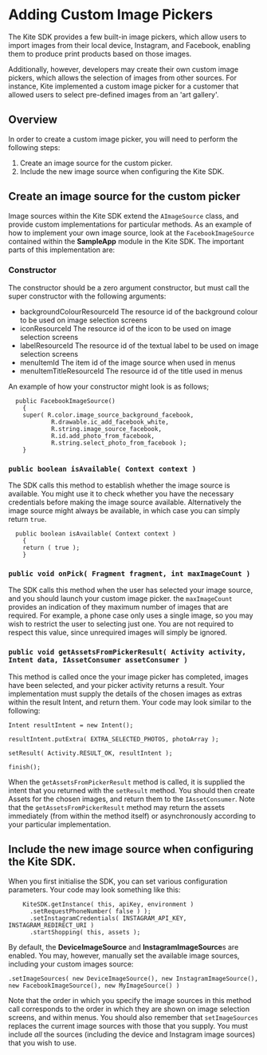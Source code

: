 # Adding Custom Image Pickers

The Kite SDK provides a few built-in image pickers, which allow users to import images from their local device, Instagram, and Facebook, enabling them to produce print products based on those images.

Additionally, however, developers may create their own custom image pickers, which allows the selection of images from other sources. For instance, Kite implemented a custom image picker for a customer that allowed users to select pre-defined images from an 'art gallery'.


## Overview

In order to create a custom image picker, you will need to perform the following steps:

1. Create an image source for the custom picker.
2. Include the new image source when configuring the Kite SDK.


## Create an image source for the custom picker

Image sources within the Kite SDK extend the `AImageSource` class, and provide custom implementations for particular methods. As an example of how to implement your own image source, look at the `FacebookImageSource` contained within the **SampleApp** module in the Kite SDK. The important parts of this implementation are:

### Constructor

The constructor should be a zero argument constructor, but must call the super constructor with the following arguments:

* backgroundColourResourceId The resource id of the background colour to be used on image selection screens
* iconResourceId             The resource id of the icon to be used on image selection screens
* labelResourceId            The resource id of the textual label to be used on image selection screens
* menuItemId                 The item id of the image source when used in menus
* menuItemTitleResourceId    The resource id of the title used in menus


An example of how your constructor might look is as follows;

```
  public FacebookImageSource()
    {
    super( R.color.image_source_background_facebook,
            R.drawable.ic_add_facebook_white,
            R.string.image_source_facebook,
            R.id.add_photo_from_facebook,
            R.string.select_photo_from_facebook );
    }
```


### `public boolean isAvailable( Context context )`

The SDK calls this method to establish whether the image source is available. You might use it to check whether you have the necessary credentials before making the image source available. Alternatively the image source might always be available, in which case you can simply return `true`.

```
  public boolean isAvailable( Context context )
    {
    return ( true );
    }
```


### `public void onPick( Fragment fragment, int maxImageCount )`

The SDK calls this method when the user has selected your image source, and you should launch your custom image picker. the `maxImageCount` provides an indication of they maximum number of images that are required. For example, a phone case only uses a single image, so you may wish to restrict the user to selecting just one. You are not required to respect this value, since unrequired images will simply be ignored.


### `public void getAssetsFromPickerResult( Activity activity, Intent data, IAssetConsumer assetConsumer )`

This method is called once the your image picker has completed, images have been selected, and your picker activity returns a result. Your implementation must supply the details of the chosen images as extras within the result Intent, and return them. Your code may look similar to the following:

```
Intent resultIntent = new Intent();

resultIntent.putExtra( EXTRA_SELECTED_PHOTOS, photoArray );

setResult( Activity.RESULT_OK, resultIntent );

finish();
````

When the `getAssetsFromPickerResult` method is called, it is supplied the intent that you returned with the `setResult` method. You should then create Assets for the chosen images, and return them to the `IAssetConsumer`. Note that the `getAssetsFromPickerResult` method may return the assets immediately (from within the method itself) or asynchronously according to your particular implementation.


## Include the new image source when configuring the Kite SDK.

When you first initialise the SDK, you can set various configuration parameters. Your code may look something like this:

```
    KiteSDK.getInstance( this, apiKey, environment )
      .setRequestPhoneNumber( false ) );
      .setInstagramCredentials( INSTAGRAM_API_KEY, INSTAGRAM_REDIRECT_URI )
      .startShopping( this, assets );
```

By default, the **DeviceImageSource** and **InstagramImageSource**s are enabled. You may, however, manually set the available image sources, including your custom images source:

```
.setImageSources( new DeviceImageSource(), new InstagramImageSource(), new FacebookImageSource(), new MyImageSource() )
```

Note that the order in which you specify the image sources in this method call corresponds to the order in which they are shown on image selection screens, and within menus. You should also remember that `setImageSources` replaces the current image sources with those that you supply. You must include *all* the sources (including the device and Instagram image sources) that you wish to use.

